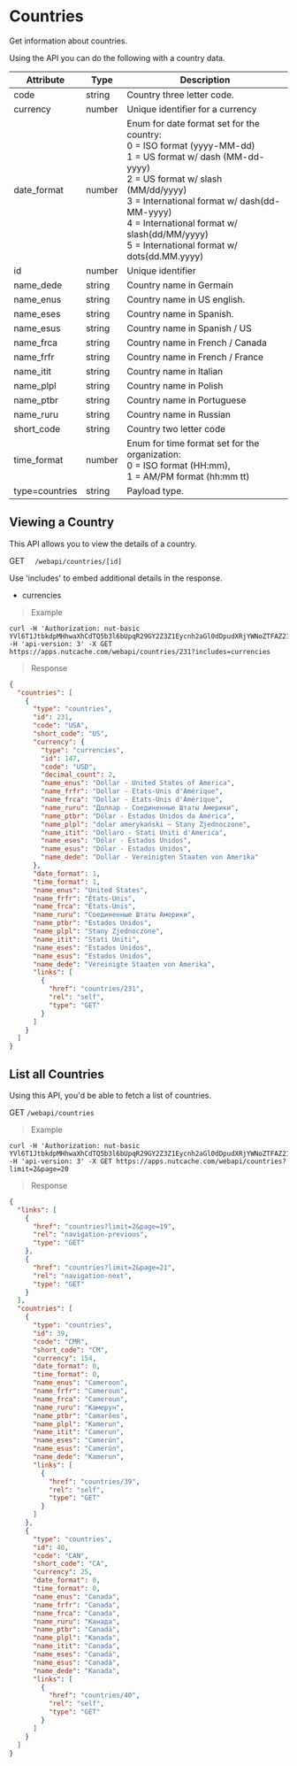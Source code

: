 # Countries

Get information about countries.

Using the API you can do the following with a country data.

| Attribute      | Type   | Description                                                                                                                                                                                                                                                                                                        |
|----------------|--------|--------------------------------------------------------------------------------------------------------------------------------------------------------------------------------------------------------------------------------------------------------------------------------------------------------------------|
| code           | string | Country three letter code.                                                                                                                                                                                                                                                                                         |
| currency       | number | Unique identifier for a currency                                                                                                                                                                                                                                                                                   |
| date_format    | number | Enum for date format set for the country: </br>0 = ISO format (yyyy-MM-dd) </br>1 = US format w/ dash (MM-dd-yyyy) </br>2 = US format w/ slash (MM/dd/yyyy) </br>3 = International format w/ dash(dd-MM-yyyy) </br>4 = International format w/ slash(dd/MM/yyyy) </br>5 = International format w/ dots(dd.MM.yyyy) |
| id             | number | Unique identifier                                                                                                                                                                                                                                                                                                  |
| name_dede      | string | Country name in Germain                                                                                                                                                                                                                                                                                            |
| name_enus      | string | Country name in US english.                                                                                                                                                                                                                                                                                        |
| name_eses      | string | Country name in Spanish.                                                                                                                                                                                                                                                                                           |
| name_esus      | string | Country name in Spanish / US                                                                                                                                                                                                                                                                                       |
| name_frca      | string | Country name in French / Canada                                                                                                                                                                                                                                                                                    |
| name_frfr      | string | Country name in French / France                                                                                                                                                                                                                                                                                    |
| name_itit      | string | Country name in Italian                                                                                                                                                                                                                                                                                            |
| name_plpl      | string | Country name in Polish                                                                                                                                                                                                                                                                                             |
| name_ptbr      | string | Country name in Portuguese                                                                                                                                                                                                                                                                                         |
| name_ruru      | string | Country name in Russian                                                                                                                                                                                                                                                                                            |
| short_code     | string | Country two letter code                                                                                                                                                                                                                                                                                            |
| time_format    | number | Enum for time format set for the organization: </br>0 = ISO format (HH:mm), </br>1 = AM/PM format (hh:mm tt)                                                                                                                                                                                                       |
| type=countries | string | Payload type.                                                                                                                                                                                                                                                                                                      |

## Viewing a Country

This API allows you to view the details of a country.

<span class="http-method http-get">GET</span> `  /webapi/countries/[id]`

<aside class="notice">
Use 'includes' to embed additional details in the response.
<br>
<ul>
  <li>currencies</li>  
</ul>
</aside>

>Example

```shell
curl -H 'Authorization: nut-basic YVl6T1JtbkdpMHhwaXhCdTQ5b3l6bUpqR29GY2Z3Z1Eycnh2aGl0dDpudXRjYWNoZTFAZ21haWwuY29tOkR5bmFjb20xMjM=' -H 'api-version: 3' -X GET https://apps.nutcache.com/webapi/countries/231?includes=currencies
```

>Response

```json
{
  "countries": [
    {
      "type": "countries",
      "id": 231,
      "code": "USA",
      "short_code": "US",
      "currency": {
        "type": "currencies",
        "id": 147,
        "code": "USD",
        "decimal_count": 2,
        "name_enus": "Dollar - United States of America",
        "name_frfr": "Dollar - Etats-Unis d'Amérique",
        "name_frca": "Dollar - Etats-Unis d'Amérique",
        "name_ruru": "Доллар - Соединенные Штаты Америки",
        "name_ptbr": "Dólar - Estados Unidos da América",
        "name_plpl": "dolar amerykański – Stany Zjednoczone",
        "name_itit": "Dollaro - Stati Uniti d'America",
        "name_eses": "Dólar - Estados Unidos",
        "name_esus": "Dólar - Estados Unidos",
        "name_dede": "Dollar - Vereinigten Staaten von Amerika"
      },
      "date_format": 1,
      "time_format": 1,
      "name_enus": "United States",
      "name_frfr": "États-Unis",
      "name_frca": "États-Unis",
      "name_ruru": "Соединенные Штаты Америки",
      "name_ptbr": "Estados Unidos",
      "name_plpl": "Stany Zjednoczone",
      "name_itit": "Stati Uniti",
      "name_eses": "Estados Unidos",
      "name_esus": "Estados Unidos",
      "name_dede": "Vereinigte Staaten von Amerika",
      "links": [
        {
          "href": "countries/231",
          "rel": "self",
          "type": "GET"
        }
      ]
    }
  ]
}
```

## List all Countries

Using this API, you'd be able to fetch a list of countries.

<span class="http-method http-get">GET</span> `/webapi/countries`

>Example

```shell
curl -H 'Authorization: nut-basic YVl6T1JtbkdpMHhwaXhCdTQ5b3l6bUpqR29GY2Z3Z1Eycnh2aGl0dDpudXRjYWNoZTFAZ21haWwuY29tOkR5bmFjb20xMjM=' -H 'api-version: 3' -X GET https://apps.nutcache.com/webapi/countries?limit=2&page=20
```

>Response

```json
{
  "links": [
    {
      "href": "countries?limit=2&page=19",
      "rel": "navigation-previous",
      "type": "GET"
    },
    {
      "href": "countries?limit=2&page=21",
      "rel": "navigation-next",
      "type": "GET"
    }
  ],
  "countries": [
    {
      "type": "countries",
      "id": 39,
      "code": "CMR",
      "short_code": "CM",
      "currency": 154,
      "date_format": 0,
      "time_format": 0,
      "name_enus": "Cameroon",
      "name_frfr": "Cameroun",
      "name_frca": "Cameroun",
      "name_ruru": "Камерун",
      "name_ptbr": "Camarões",
      "name_plpl": "Kamerun",
      "name_itit": "Camerun",
      "name_eses": "Camerún",
      "name_esus": "Camerún",
      "name_dede": "Kamerun",
      "links": [
        {
          "href": "countries/39",
          "rel": "self",
          "type": "GET"
        }
      ]
    },
    {
      "type": "countries",
      "id": 40,
      "code": "CAN",
      "short_code": "CA",
      "currency": 25,
      "date_format": 0,
      "time_format": 0,
      "name_enus": "Canada",
      "name_frfr": "Canada",
      "name_frca": "Canada",
      "name_ruru": "Канада",
      "name_ptbr": "Canadá",
      "name_plpl": "Kanada",
      "name_itit": "Canada",
      "name_eses": "Canadá",
      "name_esus": "Canadá",
      "name_dede": "Kanada",
      "links": [
        {
          "href": "countries/40",
          "rel": "self",
          "type": "GET"
        }
      ]
    }
  ]
}
```